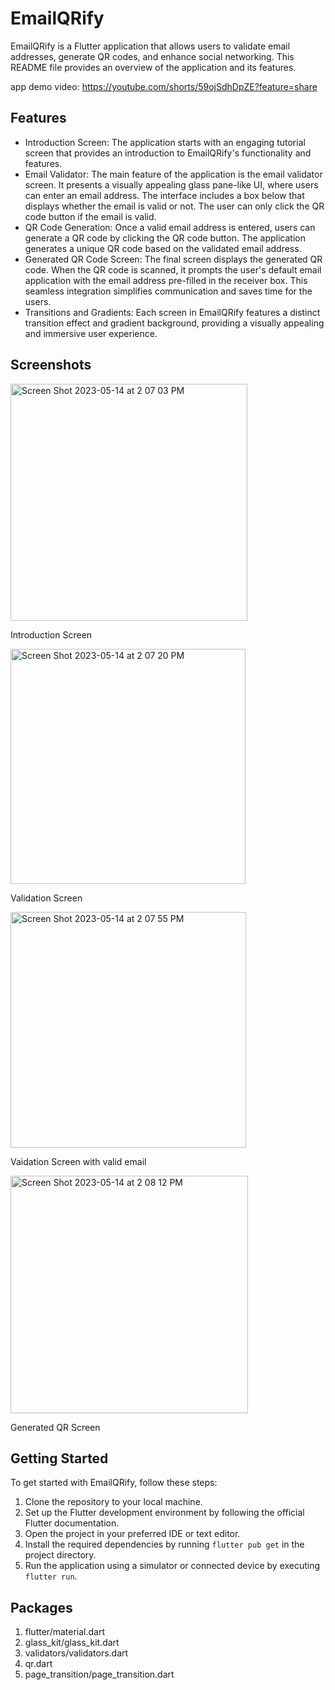 # EmailQRify

EmailQRify is a Flutter application that allows users to validate email addresses, generate QR codes, and enhance social networking. This README file provides an overview of the application and its features.

app demo video: https://youtube.com/shorts/59ojSdhDpZE?feature=share

## Features
* Introduction Screen: The application starts with an engaging tutorial screen that provides an introduction to EmailQRify's functionality and features.
* Email Validator: The main feature of the application is the email validator screen. It presents a visually appealing glass pane-like UI, where users can enter an email address. The interface includes a box below that displays whether the email is valid or not. The user can only click the QR code button if the email is valid.
* QR Code Generation: Once a valid email address is entered, users can generate a QR code by clicking the QR code button. The application generates a unique QR code based on the validated email address.
* Generated QR Code Screen: The final screen displays the generated QR code. When the QR code is scanned, it prompts the user's default email application with the email address pre-filled in the receiver box. This seamless integration simplifies communication and saves time for the users.
* Transitions and Gradients: Each screen in EmailQRify features a distinct transition effect and gradient background, providing a visually appealing and immersive user experience.

## Screenshots

<img width="379" alt="Screen Shot 2023-05-14 at 2 07 03 PM" src="https://github.com/abhati27/EmailQRify/assets/60200047/b6e2ed16-7620-48cb-b125-ae21b732041d">

Introduction Screen

<img width="376" alt="Screen Shot 2023-05-14 at 2 07 20 PM" src="https://github.com/abhati27/EmailQRify/assets/60200047/5ec024b6-5da6-4b65-a8cf-03d27186c643">

Validation Screen

<img width="377" alt="Screen Shot 2023-05-14 at 2 07 55 PM" src="https://github.com/abhati27/EmailQRify/assets/60200047/9d94d174-3b9a-44c2-bdd3-b26128d78d03">

Vaidation Screen with valid email

<img width="380" alt="Screen Shot 2023-05-14 at 2 08 12 PM" src="https://github.com/abhati27/EmailQRify/assets/60200047/c2e5e059-f131-4b37-ad74-a598a8fa5d1e">

Generated QR Screen



## Getting Started

To get started with EmailQRify, follow these steps:

1. Clone the repository to your local machine.
2. Set up the Flutter development environment by following the official Flutter documentation.
3. Open the project in your preferred IDE or text editor.
4. Install the required dependencies by running `flutter pub get` in the project directory.
5. Run the application using a simulator or connected device by executing `flutter run`.

## Packages

1. flutter/material.dart
2. glass_kit/glass_kit.dart
3. validators/validators.dart
4. qr.dart
5. page_transition/page_transition.dart






